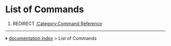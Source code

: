 # List of Commands
1.  REDIRECT [:Category:Command Reference](:Category_Command_Reference.md)



---
⏵ [documentation index](../README.md) > List of Commands
